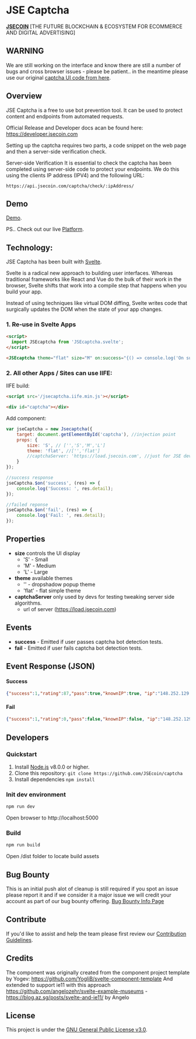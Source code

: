 # JSE Captcha

**[JSECOIN](https://jsecoin.com/)** [THE FUTURE BLOCKCHAIN & ECOSYSTEM FOR ECOMMERCE AND DIGITAL ADVERTISING]

## WARNING

We are still working on the interface and know there are still a number of bugs and cross browser issues - please be patient.. in the meantime please use our original [captcha UI code from here](https://github.com/JSEcoin/server/tree/master/embed/captcha).

## Overview
JSE Captcha is a free to use bot prevention tool. It can be used to protect content and endpoints from automated requests.

Official Release and Developer docs acan be found here: https://developer.jsecoin.com

Setting up the captcha requires two parts, a code snippet on the web page and then a server-side verification check.

Server-side Verification
It is essential to check the captcha has been completed using server-side code to protect your endpoints. We do this using the clients IP address (IPV4) and the following URL: 

```
https://api.jsecoin.com/captcha/check/:ipAddress/
```

## Demo
[Demo](https://jsecoin.com/iCaptcha/).

PS.. Check out our live [Platform](https://platform.jsecoin.com/).

## Technology:

JSE Captcha has been built with [Svelte](https://svelte.dev).

Svelte is a radical new approach to building user interfaces. Whereas traditional frameworks like React and Vue do the bulk of their work in the browser, Svelte shifts that work into a compile step that happens when you build your app.

Instead of using techniques like virtual DOM diffing, Svelte writes code that surgically updates the DOM when the state of your app changes.

### 1. Re-use in Svelte Apps
```html
<script>
  import JSEcaptcha from 'JSEcaptcha.svelte';
</script>

<JSEcaptcha theme="flat" size="M" on:success="{() => console.log('On success!')}" on:fail="{() => console.log('On fail!')}" />
```

### 2. All other Apps / Sites can use IIFE:

IIFE build:

```html
<script src='/jsecaptcha.iife.min.js'></script>

<div id="captcha"></div>
```

Add component:

```javascript
var jseCaptcha = new Jsecaptcha({
    target: document.getElementById('captcha'), //injection point
    props: {
        size: 'S', // ['','S','M','L']
        theme: 'flat', //['','flat']
        //captchaServer: 'https://load.jsecoin.com', //just for JSE devs
    }
});

//success response
jseCaptcha.$on('success', (res) => {
    console.log('Success: ', res.detail);
});

//failed reponse
jseCaptcha.$on('fail', (res) => {
    console.log('Fail: ', res.detail);
});
```

## Properties

- **size** controls the UI display
  - 'S' - Small
  - 'M' - Medium
  - 'L' - Large
- **theme** available themes
  - '' - dropshadow popup theme
  - 'flat' - flat simple theme
- **captchaServer** only used by devs for testing tweaking server side algorithms.
  - url of server (https://load.jsecoin.com)

## Events

- **success** - Emitted if user passes captcha bot detection tests.
- **fail** - Emitted if user fails captcha bot detection tests.

## Event Response (JSON)

#### Success
```json
{"success":1,"rating":87,"pass":true,"knownIP":true, "ip":"148.252.129.187"}
```

#### Fail
```json
{"success":1,"rating":0,"pass":false,"knownIP":false, "ip":"148.252.129.187"}
```

## Developers
### Quickstart

1. Install [Node.js](https://nodejs.org) v8.0.0 or higher.
2. Clone this repository: `git clone https://github.com/JSEcoin/captcha`
3. Install dependencies `npm install`

### Init dev environment

```bash
npm run dev
```

Open browser to http://localhost:5000

### Build

```bash
npm run build
```

Open /dist folder to locate build assets


## Bug Bounty
This is an initial push alot of cleanup is still required if you spot an issue please report it and if we consider it a major issue we will credit your account as part of our bug bounty offering.
[Bug Bounty Info Page](https://jsecoin.com/en/oddJobs/bugBounty)

## Contribute
If you'd like to assist and help the team please first review our [Contribution Guidelines](./CONTRIBUTING.md).

## Credits
The component was originally created from the component project template by Yogev: https://github.com/YogliB/svelte-component-template
And extended to support ie11 with this approach https://github.com/angelozehr/svelte-example-museums - https://blog.az.sg/posts/svelte-and-ie11/ by Angelo

## License
This project is under the [GNU General Public License v3.0](./LICENSE.md).
